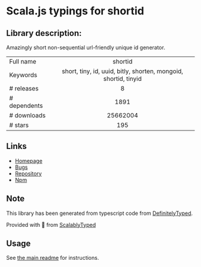 
# Scala.js typings for shortid


## Library description:
Amazingly short non-sequential url-friendly unique id generator.

|                    |                 |
| ------------------ | :-------------: |
| Full name          | shortid |
| Keywords           | short, tiny, id, uuid, bitly, shorten, mongoid, shortid, tinyid |
| # releases         | 8 |
| # dependents       | 1891 |
| # downloads        | 25662004 |
| # stars            | 195 |

## Links
- [Homepage](https://github.com/dylang/shortid#readme)
- [Bugs](https://github.com/dylang/shortid/issues)
- [Repository](https://github.com/dylang/shortid)
- [Npm](https://www.npmjs.com/package/shortid)
    


## Note
This library has been generated from typescript code from [DefinitelyTyped](https://definitelytyped.org).

Provided with :purple_heart: from [ScalablyTyped](https://github.com/oyvindberg/ScalablyTyped)

## Usage
See [the main readme](../../readme.md) for instructions.


